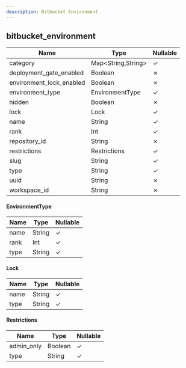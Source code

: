 ```yaml
---
description: Bitbucket Environment
---
```

bitbucket_environment
---------------------

| **Name**                 | **Type**           | **Nullable** |
| ------------------------ | ------------------ | ------------ |
| category                 | Map<String,String> | &check;      |
| deployment_gate_enabled  | Boolean            | &cross;      |
| environment_lock_enabled | Boolean            | &cross;      |
| environment_type         | EnvironmentType    | &check;      |
| hidden                   | Boolean            | &cross;      |
| lock                     | Lock               | &check;      |
| name                     | String             | &check;      |
| rank                     | Int                | &check;      |
| repository_id            | String             | &cross;      |
| restrictions             | Restrictions       | &check;      |
| slug                     | String             | &check;      |
| type                     | String             | &check;      |
| uuid                     | String             | &cross;      |
| workspace_id             | String             | &cross;      |

#### EnvironmentType
| **Name** | **Type** | **Nullable** |
| -------- | -------- | ------------ |
| name     | String   | &check;      |
| rank     | Int      | &check;      |
| type     | String   | &check;      |

#### Lock
| **Name** | **Type** | **Nullable** |
| -------- | -------- | ------------ |
| name     | String   | &check;      |
| type     | String   | &check;      |

#### Restrictions
| **Name**   | **Type** | **Nullable** |
| ---------- | -------- | ------------ |
| admin_only | Boolean  | &check;      |
| type       | String   | &check;      |
